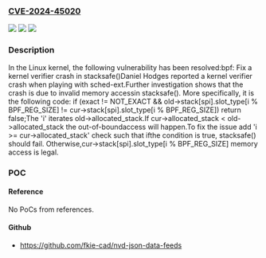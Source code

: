 ### [CVE-2024-45020](https://cve.mitre.org/cgi-bin/cvename.cgi?name=CVE-2024-45020)
![](https://img.shields.io/static/v1?label=Product&message=Linux&color=blue)
![](https://img.shields.io/static/v1?label=Version&message=ab470fefce28%3C%207cad3174cc79%20&color=brighgreen)
![](https://img.shields.io/static/v1?label=Vulnerability&message=n%2Fa&color=brighgreen)

### Description

In the Linux kernel, the following vulnerability has been resolved:bpf: Fix a kernel verifier crash in stacksafe()Daniel Hodges reported a kernel verifier crash when playing with sched-ext.Further investigation shows that the crash is due to invalid memory accessin stacksafe(). More specifically, it is the following code:    if (exact != NOT_EXACT &&        old->stack[spi].slot_type[i % BPF_REG_SIZE] !=        cur->stack[spi].slot_type[i % BPF_REG_SIZE])            return false;The 'i' iterates old->allocated_stack.If cur->allocated_stack < old->allocated_stack the out-of-boundaccess will happen.To fix the issue add 'i >= cur->allocated_stack' check such that ifthe condition is true, stacksafe() should fail. Otherwise,cur->stack[spi].slot_type[i % BPF_REG_SIZE] memory access is legal.

### POC

#### Reference
No PoCs from references.

#### Github
- https://github.com/fkie-cad/nvd-json-data-feeds

